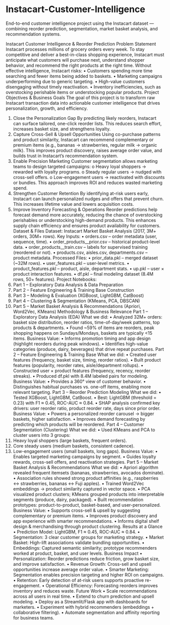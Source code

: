 # Instacart-Customer-Intelligence
End-to-end customer intelligence project using the Instacart dataset — combining reorder prediction, segmentation, market basket analysis, and recommendation systems.

Instacart Customer Intelligence & Reorder Prediction
Problem Statement
Instacart processes millions of grocery orders every week. To stay competitive and deliver a best-in-class shopping experience, Instacart must anticipate what customers will purchase next, understand shopper behavior, and recommend the right products at the right time.
Without effective intelligence, Instacart risks:
•	Customers spending more time searching and fewer items being added to baskets.
•	Marketing campaigns underperforming due to generic targeting.
•	High-value customers disengaging without timely reactivation.
•	Inventory inefficiencies, such as overstocking perishable items or understocking popular products.
Project Objectives & Business Goals
The goal of this project is to transform raw Instacart transaction data into actionable customer intelligence that drives personalization, growth, and efficiency.
1.	Close the Personalization Gap
By predicting likely reorders, Instacart can surface tailored, one-click reorder lists. This reduces search effort, increases basket size, and strengthens loyalty.
2.	Capture Cross-Sell & Upsell Opportunities
Using co-purchase patterns and product similarity, Instacart can recommend complementary or premium items (e.g., bananas → strawberries, regular milk → organic milk). This improves product discovery, raises average order value, and builds trust in Instacart’s recommendation system.
3.	Enable Precision Marketing
Customer segmentation allows marketing teams to design targeted campaigns:
o	Heavy loyal shoppers → rewarded with loyalty programs.
o	Steady regular users → nudged with cross-sell offers.
o	Low-engagement users → reactivated with discounts or bundles.
This approach improves ROI and reduces wasted marketing spend.
4.	Strengthen Customer Retention
By identifying at-risk users early, Instacart can launch personalized nudges and offers that prevent churn. This increases lifetime value and lowers acquisition costs.
5.	Improve Inventory Forecasting & Operations
Reorder predictions help forecast demand more accurately, reducing the chance of overstocking perishables or understocking high-demand products. This enhances supply chain efficiency and ensures product availability for customers.
 Dataset & Files
Dataset: Instacart Market Basket Analysis (2017, 3M+ orders, 30M+ rows).
Key Inputs:
•	orders.csv – order metadata (user, sequence, time).
•	order_products__prior.csv – historical product-level data.
•	order_products__train.csv – labels for supervised training (reordered or not).
•	products.csv, aisles.csv, departments.csv – product metadata.
Processed Files:
•	prior_data.pkl – merged dataset (~32M rows).
•	user_features.pkl – user-level metrics.
•	product_features.pkl – product, aisle, department stats.
•	up.pkl – user × product interaction features.
•	df.pkl – final modeling dataset (8.4M rows, 50+ features).
Project Notebooks:
1.	Part 1 – Exploratory Data Analysis & Data Preparation
2.	Part 2 – Feature Engineering & Training Base Construction
3.	Part 3 – Modeling & Evaluation (XGBoost, LightGBM, CatBoost)
4.	Part 4 – Clustering & Segmentation (KMeans, PCA, DBSCAN)
5.	Part 5 – Market Basket Analysis & Recommendations (Apriori, Word2Vec, KMeans)
Methodology & Business Relevance
Part 1 – Exploratory Data Analysis (EDA)
What we did:
•	Analyzed 32M+ orders: basket size distribution, reorder ratios, time-of-day/week patterns, top products & departments.
•	Found ~59% of items are reorders, peak shopping happens on Sundays/Mondays, baskets are typically <15 items.
Business Value:
•	Informs promotion timing and app design (highlight reorders during peak windows).
•	Identifies high-value categories (produce, dairy, beverages) that drive repeat purchases.
Part 2 – Feature Engineering & Training Base
What we did:
•	Created user features (frequency, basket size, timing, reorder ratios).
•	Built product features (popularity, reorder rates, aisle/department rollups).
•	Constructed user × product features (frequency, recency, reorder streaks).
•	Produced df.pkl with 8.4M labeled pairs for modeling.
Business Value:
•	Provides a 360° view of customer behavior.
•	Distinguishes habitual purchases vs. one-off items, enabling more relevant targeting.
Part 3 – Reorder Prediction Modeling
What we did:
•	Tested XGBoost, LightGBM, CatBoost.
•	Best: LightGBM (threshold = 0.23) with F1 ≈ 0.45, ROC-AUC ≈ 0.84.
•	SHAP analysis confirmed key drivers: user reorder ratio, product reorder rate, days since prior order.
Business Value:
•	Powers a personalized reorder carousel → bigger baskets, higher satisfaction.
•	Improves demand forecasting by predicting which products will be reordered.
Part 4 – Customer Segmentation (Clustering)
What we did:
•	Used KMeans and PCA to cluster users into 3 groups:
1.	Heavy loyal shoppers (large baskets, frequent orders).
2.	Core steady users (medium baskets, consistent cadence).
3.	Low-engagement users (small baskets, long gaps).
Business Value:
•	Enables targeted marketing campaigns by segment.
•	Guides loyalty rewards, cross-sell offers, and reactivation strategies.
Part 5 – Market Basket Analysis & Recommendations
What we did:
•	Apriori algorithm revealed frequent itemsets (bananas, strawberries, avocados dominate).
•	Association rules showed strong product affinities (e.g., raspberries ↔ strawberries, bananas ↔ Fuji apples).
•	Trained Word2Vec embeddings → product similarity captured in vector space.
•	PCA visualized product clusters; KMeans grouped products into interpretable segments (produce, dairy, packaged).
•	Built recommendation prototypes: product-to-product, basket-based, and user-personalized.
Business Value:
•	Supports cross-sell & upsell by suggesting complementary or premium items.
•	Improves product discovery and app experience with smarter recommendations.
•	Informs digital shelf design & merchandising through product clustering.
Results at a Glance
•	Prediction Model: LightGBM, F1 ≈ 0.45, ROC-AUC ≈ 0.84.
•	Segmentation: 3 clear customer groups for marketing strategy.
•	Market Basket: High-lift associations validate bundling opportunities.
•	Embeddings: Captured semantic similarity; prototype recommenders worked at product, basket, and user levels.
Business Impact
•	Personalization: Reorder predictions reduce friction, grow basket size, and improve satisfaction.
•	Revenue Growth: Cross-sell and upsell opportunities increase average order value.
•	Smarter Marketing: Segmentation enables precision targeting and higher ROI on campaigns.
•	Retention: Early detection of at-risk users supports proactive re-engagement.
•	Operational Efficiency: Forecasting reorders improves inventory and reduces waste.
 Future Work
•	Scale recommendations across all users in real time.
•	Extend to churn prediction and upsell modeling.
•	Deploy as a Streamlit/Flask app with dashboards for marketers.
•	Experiment with hybrid recommenders (embeddings + collaborative filtering).
•	Automate segmentation and affinity reporting for business teams.
